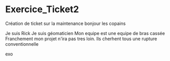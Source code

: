 # Exercice_Ticket2
Création de ticket sur la maintenance 
bonjour les copains

Je suis Rick
Je suis géomaticien
Mon equipe est une equipe de bras cassée
Franchement mon projet n'ira pas tres loin.
Ils cherhent tous une rupture conventionnelle

exo
